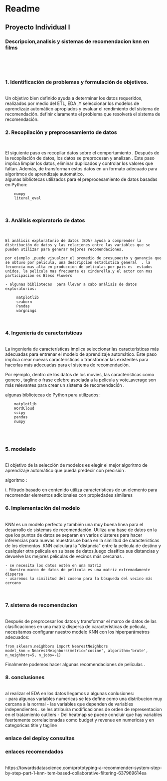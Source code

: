 # Readme

## Proyecto Individual I

### Descripcion,analisis y sistemas de recomendacion knn en films
<br />
<br />

<br />

### <strong>1. Identificación de problemas y formulación de objetivos</strong>.

<br />
   Un objetivo bien definido ayuda a determinar los datos requeridos, realizados por medio del ETL, EDA ,Y seleccionar los modelos de aprendizaje automático apropiados y evaluar el rendimiento del sistema de recomendación.
   definir claramente el problema que resolverá el sistema de recomendación.
<br />


###  <strong>2. Recopilación y preprocesamiento de datos</strong>

<br />


   El siguiente paso es recopilar datos sobre el comportamiento .
   Después de la recopilación de datos, los  datos se preprocesan y analizan . Este paso implica limpiar los datos, eliminar duplicados y controlar los valores que faltan. Además,  de transforman estos datos en un formato adecuado para algoritmos de aprendizaje automático.
<br />
   algunas bibliotecas utilizados para el preprocesamiento de datos basadas en Python:
<br />
```pandas
    numpy
    literal_eval
```
<br />

###  <strong>3. Análisis exploratorio de datos</strong>
<br />

    El análisis exploratorio de datos (EDA) ayuda a comprender la distribución de datos y las relaciones entre las variables que se pueden utilizar para generar mejores recomendaciones.
   
    por ejemplo ,puede visualzar el promedio de presupuesto y ganancia que se obtuvo por pelicula, una descripcion estadistica general  . la fecuencia mas alta en produccion de peliculas por pais es  estados unidos. la pelicula mas frecuente es cinderella.y el actor con mas participacion es Bless Flowers

    - algunas bibliotecas  para llevar a cabo análisis de datos exploratorios:
    
```
     matplotlib
     seaborn
     Pandas
     wargnings
```
<br />

###  <strong>4. Ingeniería de características</strong>
<br />
   La ingeniería de características implica seleccionar las características más adecuadas para entrenar el modelo de aprendizaje automático. Este paso implica crear nuevas características o transformar las existentes para hacerlas más adecuadas para el sistema de recomendación.

   Por ejemplo, dentro de los datos de los movies, las características como genero , tagline o frase celebre asociada a la pelicula y vote_average  son más relevantes para crear un sistema de recomendación .

   algunas bibliotecas  de Python para utilizados:

```Scikit-learn
    matplotlib
    WordCloud
    scipy
    pandas
    numpy
```
<br />
<br />

###  <strong>5. modelado</strong>
<br />
   El objetivo de la selección de modelos es elegir el mejor algoritmo de aprendizaje automático que pueda predecir con precisión  .

   algoritmo :

   i. Filtrado basado en contenido
        utiliza caracteristicas de un elemento  para recomendar elementos adicionales con propiedades similares
<br />

###  <strong>6. Implementación del modelo </strong>
<br />
   KNN es un modelo perfecto y también una muy buena línea para el desarrollo de sistemas de recomendación. Utiliza una base de datos en la que los puntos de datos se separan en varios clústeres para hacer inferencias para nuevas muestras.se basa en la similitud de características de los elementos .KNN calculará la "distancia" entre la película de destino y cualquier otra película en su base de datos,luego clasifica sus distancias y devuelve las mejores películas de vecinos más cercanas .
    
    - se necesita los datos estén en una matriz
    - Nuestro marco de datos de película es una matriz extremadamente dispersa
    - usaremos la similitud del coseno para la búsqueda del vecino más cercano
    
<br />

###  <strong>7. sistema de recomendacion </strong>
<br />   
   Después de preprocesar los datos y transformar el marco de datos de las clasificaciones en una matriz dispersa de características de película, necesitamos configurar nuestro modelo KNN con los hiperparámetros adecuados:

```
from sklearn.neighbors import NearestNeighbors
model_knn = NearestNeighbors(metric='cosine', algorithm='brute', n_neighbors=5, n_jobs=-1)
```
  Finalmente podemos hacer algunas recomendaciones de películas .
    

###  <strong>8. conclusiones </strong>
<br />  
   al realizar el EDA en los datos llegamos a algunas conlusiones:<br />  
   - para algunas variables numericas se les define como una distribucion muy cercana a la normal
   - las variables que dependen de variables independientes . se les atribuira modificaciones de orden de    representacion en el tratamiento outliers
   - Del heatmap se puede concluir que  hay variables fuertemente correlacionadas como budget y revenue en numericas y en categoricas title y tagline

<br />  

### <strong>enlace del deploy consultas </strong>



 ### <strong>enlaces recomendados </strong>    
<br /> 
https://towardsdatascience.com/prototyping-a-recommender-system-step-by-step-part-1-knn-item-based-collaborative-filtering-637969614ea